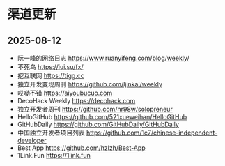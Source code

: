 # 渠道更新

## 2025-08-12

- 阮一峰的网络日志 https://www.ruanyifeng.com/blog/weekly/
- 不死鸟 https://iui.su/fx/
- 挖互联网 https://tigg.cc
- 独立开发变现周刊 https://github.com/ljinkai/weekly
- 哎呦不错 https://aiyoubucuo.com
- DecoHack Weekly https://decohack.com
- 独立开发者周刊 https://github.com/hr98w/solopreneur
- HelloGitHub https://github.com/521xueweihan/HelloGitHub
- GitHubDaily https://github.com/GitHubDaily/GitHubDaily
- 中国独立开发者项目列表 https://github.com/1c7/chinese-independent-developer
- Best App https://github.com/hzlzh/Best-App
- 1Link.Fun https://1link.fun